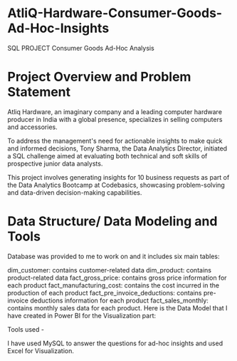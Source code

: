 # AtliQ-Hardware-Consumer-Goods-Ad-Hoc-Insights
SQL PROJECT Consumer Goods Ad-Hoc Analysis
# Project Overview and Problem Statement
Atliq Hardware, an imaginary company and a leading computer hardware producer in India with a global presence, specializes in selling computers and accessories.

To address the management's need for actionable insights to make quick and informed decisions, Tony Sharma, the Data Analytics Director, initiated a SQL challenge aimed at evaluating both technical and soft skills of prospective junior data analysts.

This project involves generating insights for 10 business requests as part of the Data Analytics Bootcamp at Codebasics, showcasing problem-solving and data-driven decision-making capabilities.

# Data Structure/ Data Modeling and Tools
Database was provided to me to work on and it includes six main tables:

dim_customer: contains customer-related data
dim_product: contains product-related data
fact_gross_price: contains gross price information for each product
fact_manufacturing_cost: contains the cost incurred in the production of each product
fact_pre_invoice_deductions: contains pre-invoice deductions information for each product
fact_sales_monthly: contains monthly sales data for each product.
Here is the Data Model that I have created in Power BI for the Visualization part:

Tools used -

I have used MySQL to answer the questions for ad-hoc insights and used Excel for Visualization.
